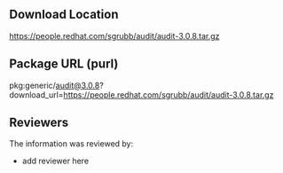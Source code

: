 ## Download Location

https://people.redhat.com/sgrubb/audit/audit-3.0.8.tar.gz

## Package URL (purl)

pkg:generic/audit@3.0.8?download_url=https://people.redhat.com/sgrubb/audit/audit-3.0.8.tar.gz

## Reviewers

The information was reviewed by:

* add reviewer here
